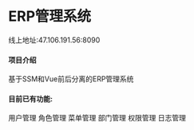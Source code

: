 # ERP管理系统

线上地址:47.106.191.56:8090

#### 项目介绍

基于SSM和Vue前后分离的ERP管理系统

#### 目前已有功能:

用户管理 角色管理 菜单管理 部门管理 权限管理 日志管理
